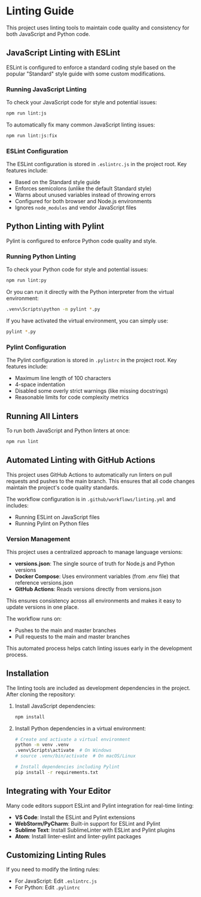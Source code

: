 ﻿# Linting Guide

This project uses linting tools to maintain code quality and consistency for both JavaScript and Python code.

## JavaScript Linting with ESLint

ESLint is configured to enforce a standard coding style based on the popular "Standard" style guide with some custom modifications.

### Running JavaScript Linting

To check your JavaScript code for style and potential issues:

```bash
npm run lint:js
```

To automatically fix many common JavaScript linting issues:

```bash
npm run lint:js:fix
```

### ESLint Configuration

The ESLint configuration is stored in `.eslintrc.js` in the project root. Key features include:

- Based on the Standard style guide
- Enforces semicolons (unlike the default Standard style)
- Warns about unused variables instead of throwing errors
- Configured for both browser and Node.js environments
- Ignores `node_modules` and vendor JavaScript files

## Python Linting with Pylint

Pylint is configured to enforce Python code quality and style.

### Running Python Linting

To check your Python code for style and potential issues:

```bash
npm run lint:py
```

Or you can run it directly with the Python interpreter from the virtual environment:

```bash
.venv\Scripts\python -m pylint *.py
```

If you have activated the virtual environment, you can simply use:

```bash
pylint *.py
```

### Pylint Configuration

The Pylint configuration is stored in `.pylintrc` in the project root. Key features include:

- Maximum line length of 100 characters
- 4-space indentation
- Disabled some overly strict warnings (like missing docstrings)
- Reasonable limits for code complexity metrics

## Running All Linters

To run both JavaScript and Python linters at once:

```bash
npm run lint
```

## Automated Linting with GitHub Actions

This project uses GitHub Actions to automatically run linters on pull requests and pushes to the main branch. This ensures that all code changes maintain the project's code quality standards.

The workflow configuration is in `.github/workflows/linting.yml` and includes:

- Running ESLint on JavaScript files
- Running Pylint on Python files

### Version Management

This project uses a centralized approach to manage language versions:

- **versions.json**: The single source of truth for Node.js and Python versions
- **Docker Compose**: Uses environment variables (from .env file) that reference versions.json
- **GitHub Actions**: Reads versions directly from versions.json

This ensures consistency across all environments and makes it easy to update versions in one place.

The workflow runs on:
- Pushes to the main and master branches
- Pull requests to the main and master branches

This automated process helps catch linting issues early in the development process.

## Installation

The linting tools are included as development dependencies in the project. After cloning the repository:

1. Install JavaScript dependencies:
   ```bash
   npm install
   ```

2. Install Python dependencies in a virtual environment:
   ```bash
   # Create and activate a virtual environment
   python -m venv .venv
   .venv\Scripts\activate  # On Windows
   # source .venv/bin/activate  # On macOS/Linux

   # Install dependencies including Pylint
   pip install -r requirements.txt
   ```

## Integrating with Your Editor

Many code editors support ESLint and Pylint integration for real-time linting:

- **VS Code**: Install the ESLint and Pylint extensions
- **WebStorm/PyCharm**: Built-in support for ESLint and Pylint
- **Sublime Text**: Install SublimeLinter with ESLint and Pylint plugins
- **Atom**: Install linter-eslint and linter-pylint packages

## Customizing Linting Rules

If you need to modify the linting rules:

- For JavaScript: Edit `.eslintrc.js`
- For Python: Edit `.pylintrc`
